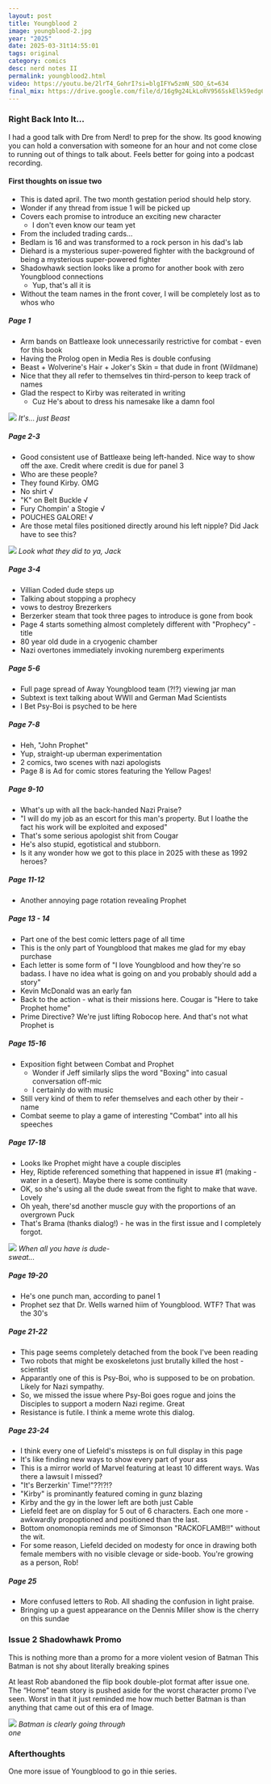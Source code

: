 ```yaml
---
layout: post
title: Youngblood 2
image: youngblood-2.jpg
year: "2025"
date: 2025-03-31t14:55:01
tags: original
category: comics
desc: nerd notes II
permalink: youngblood2.html
video: https://youtu.be/2lrT4_GohrI?si=blgIFYw5zmN_SDO_&t=634
final_mix: https://drive.google.com/file/d/16g9g24LkLoRV956SskElk59edg6ey1TK/view?usp=sharing
---
```


### Right Back Into It...

I had a good talk with Dre from Nerd! to prep for the show. Its good knowing you can hold a conversation with someone for an hour and not come close to running out of things to talk about. Feels better for going into a podcast recording.

#### First thoughts on issue two

- This is dated april. The two month gestation period should help story.
- Wonder if any thread from issue 1 will be picked up
- Covers each promise to introduce an exciting new character
  - I don't even know our team yet
- From the included trading cards…
- Bedlam is 16 and was transformed to a rock person in his dad's lab
- Diehard is a mysterious super-powered fighter with the background of being a mysterious super-powered fighter
- Shadowhawk section looks like a promo for another book with zero Youngblood connections
  - Yup, that's all it is
- Without the team names in the front cover, I will be completely lost as to whos who

##### Page 1

- Arm bands on Battleaxe look unnecessarily restrictive for combat - even for this book
- Having the Prolog open in Media Res is double confusing
- Beast + Wolverine's Hair + Joker's Skin = that dude in front (Wildmane)
- Nice that they all refer to themselves tin third-person to keep track of names
- Glad the respect to Kirby was reiterated in writing
  - Cuz He's about to dress his namesake like a damn fool

<div style="width: 50%;" class="image-plus-caption">
  <img src="/ms_assets/images/youngblood/wildmane.jpg">
  <em>It's... just Beast</em>
</div>

##### Page 2-3
- Good consistent use of Battleaxe being left-handed. Nice way to show off the axe. Credit where credit is due for panel 3
- Who are these people?
- They found Kirby. OMG
- No shirt √
- "K" on Belt Buckle √
- Fury Chompin' a Stogie √
- POUCHES GALORE! √
- Are those metal files positioned directly around his left nipple? Did Jack have to see this?

<div style="width: 50%;" class="image-plus-caption">
  <img src="/ms_assets/images/youngblood/kirby.jpg">
  <em>Look what they did to ya, Jack</em>
</div>

##### Page 3-4
- Villian Coded dude steps up
- Talking about stopping a prophecy
- vows to destroy Brezerkers 
- Berzerker steam that took three pages to introduce is gone from book
- Page 4 starts something almost completely different with "Prophecy" - title
- 80 year old dude in a cryogenic chamber
- Nazi overtones immediately invoking nuremberg experiments

##### Page 5-6
- Full page spread of Away Youngblood team (?!?) viewing jar man
- Subtext is text talking about WWII and German Mad Scientists
- I Bet Psy-Boi is psyched to be here

##### Page 7-8
- Heh, "John Prophet"
- Yup, straight-up uberman experimentation
- 2 comics, two scenes with nazi apologists
- Page 8 is Ad for comic stores featuring the Yellow Pages!

##### Page 9-10
- What's up with all the back-handed Nazi Praise?
- "I will do my job as an escort for this man's property. But I loathe the fact his work will be exploited and exposed"
- That's some serious apologist shit from Cougar
- He's also stupid, egotistical and stubborn.
- Is it any wonder how we got to this place in 2025 with these as 1992 heroes?

##### Page 11-12
- Another annoying page rotation revealing Prophet

##### Page 13 - 14
- Part one of the best comic letters page of all time
- This is the only part of Youngblood that makes me glad for my ebay purchase
- Each letter is some form of "I love Youngblood and how they're so badass. I have no idea what is going on and you probably should add a story"
- Kevin McDonald was an early fan
- Back to the action - what is their missions here. Cougar is "Here to take Prophet home"
- Prime Directive? We're just lifting Robocop here. And that's not what Prophet is

##### Page 15-16
- Exposition fight between Combat and Prophet
  - Wonder if Jeff similarly slips the word "Boxing" into casual conversation off-mic
  - I certainly do with music
- Still very kind of them to refer themselves and each other by their - name
- Combat seeme to play a game of interesting "Combat" into all his speeches

##### Page 17-18
- Looks lke Prophet might have a couple disciples
- Hey, Riptide referenced something that happened in issue #1 (making - water in a desert). Maybe there is some continuity
- OK, so she's using all the dude sweat from the fight to make that wave. Lovely
- Oh yeah, there'sd another muscle guy with the proportions of an overgrown Puck
- That's Brama (thanks dialog!) - he was in the first issue and I completely forgot.

<div style="width: 50%;" class="image-plus-caption">
  <img src="/ms_assets/images/youngblood/riptide.jpg">
  <em>When all you have is dude-sweat...</em>
</div>

##### Page 19-20
- He's one punch man, according to panel 1
- Prophet sez that Dr. Wells warned hiim of Youngblood. WTF? That was the 30's

##### Page 21-22
- This page seems completely detached from the book I've been reading
- Two robots that might be exoskeletons just brutally killed the host - scientist
- Apparantly one of this is Psy-Boi, who is supposed to be on probation. Likely for Nazi sympathy.
- So, we missed the issue where Psy-Boi goes rogue and joins the Disciples to support a modern Nazi regime. Great
- Resistance is futile. I think a meme wrote this dialog.

##### Page 23-24
- I think every one of Liefeld's missteps is on full display in this page
- It's like finding new ways to show every part of your ass
- This is a mirror world of Marvel featuring at least 10 different ways. Was there a lawsuit I missed?
- "It's Berzerkin' Time!"??!?!?
- "Kirby" is prominantly featured coming in gunz blazing
- Kirby and the gy in the lower left are both just Cable
- Liefeld feet are on display for 5 out of 6 characters. Each one more - awkwardly propoptioned and positioned than the last.
- Bottom onomonopia reminds me of Simonson "RACKOFLAMB!!" without the wit.
- For some reason, Liefeld decided on modesty  for once in drawing both female members with no visible clevage or side-boob. You're growing as a person, Rob!

##### Page 25
- More confused letters to Rob. All shading the confusion in light praise.
- Bringing up a guest appearance on the Dennis Miller show is the cherry on this sundae

### Issue 2  Shadowhawk Promo

This is nothing more than a promo for a more violent vesion of Batman
This Batman is not shy about literally breaking spines 

At least Rob abandoned the flip book double-plot format after issue one. The “Home” team story is pushed aside for the worst character promo I’ve seen. Worst in that it just reminded me how much better Batman is than anything that came out of this era of Image.

<div style="width: 50%;" class="image-plus-caption">
  <img src="/ms_assets/images/youngblood/shadowhawk.jpg">
  <em>Batman is clearly going through one</em>
</div>

### Afterthoughts

One more issue of Youngblood to go in thie series.
